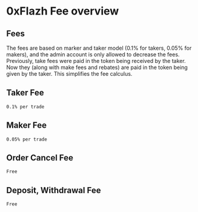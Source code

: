 # 0xFlazh Fee overview

## Fees

The fees are based on marker and taker model (0.1% for takers, 0.05% for makers), and the admin account is only allowed to decrease the fees.
Previously, take fees were paid in the token being received by the taker. Now they (along with make fees and rebates) are paid in the token being given by the taker. This simplifies the fee calculus.


## Taker Fee
`0.1% per trade`

## Maker Fee 
`0.05% per trade`


## Order Cancel Fee 
`Free`


## Deposit, Withdrawal Fee 
`Free`
